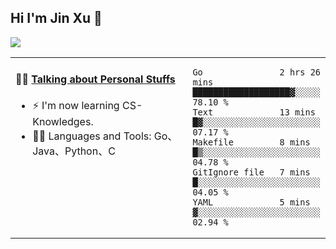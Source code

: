 
## Hi I'm Jin Xu 👋
![](https://komarev.com/ghpvc/?username=jiayouxujin&color=brightgreen&label=PROFILE+VIEWS)



<table align="center">
<tr>
<td valign="top" width="60%">

#### 🏋️‍♀️ <a href="https://github.com/jiayouxujin" target="_blank">Talking about Personal Stuffs</a>
<!-- recent_releases starts -->

- ⚡  I'm now learning CS-Knowledges.  
- 🏊‍♂️ Languages and Tools: Go、Java、Python、C
<!-- recent_releases ends -->
</td>
<td>
 
<!--START_SECTION:waka-->

```text
Go               2 hrs 26 mins   ███████████████████▓░░░░░   78.10 %
Text             13 mins         █▓░░░░░░░░░░░░░░░░░░░░░░░   07.17 %
Makefile         8 mins          █▒░░░░░░░░░░░░░░░░░░░░░░░   04.78 %
GitIgnore file   7 mins          █░░░░░░░░░░░░░░░░░░░░░░░░   04.05 %
YAML             5 mins          ▓░░░░░░░░░░░░░░░░░░░░░░░░   02.94 %
```

<!--END_SECTION:waka-->
 
</td>
</tr>
</table>





